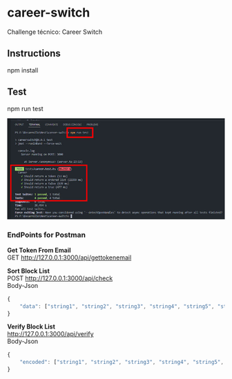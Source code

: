 # career-switch
Challenge técnico: Career Switch

## Instructions
npm install  

## Test
npm run test  

![Result Test](career-switch-test.jpg)

### EndPoints for Postman
<strong>Get Token From Email  </strong>  
GET http://127.0.0.1:3000/api/gettokenemail  

<strong>Sort Block List  </strong>  
POST http://127.0.0.1:3000/api/check  
Body-Json
```javascript 
{
    "data": ["string1", "string2", "string3", "string4", "string5", "string6", "string7", "string8", "string9"]    
}
```
<strong>Verify Block List  </strong>  
http://127.0.0.1:3000/api/verify  
Body-Json
```javascript 
{
    "encoded": ["string1", "string2", "string3", "string4", "string5", "string6", "string7", "string8", "string9"]    
}
```
